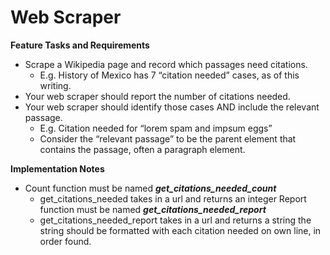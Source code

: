 # Web Scraper

**Feature Tasks and Requirements**

- Scrape a Wikipedia page and record which passages need citations.
    - E.g. History of Mexico has 7 “citation needed” cases, as of this writing.
- Your web scraper should report the number of citations needed.
- Your web scraper should identify those cases AND include the relevant passage.
    - E.g. Citation needed for “lorem spam and impsum eggs”
    - Consider the “relevant passage” to be the parent element that contains the passage, often a paragraph element.

**Implementation Notes**

- Count function must be named ***get_citations_needed_count***
    - get_citations_needed takes in a url and returns an integer
Report function must be named ***get_citations_needed_report***
    - get_citations_needed_report takes in a url and returns a string
the string should be formatted with each citation needed on own line, in order found.
